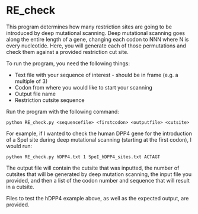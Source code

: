 # RE_check

This program determines how many restriction sites are going to be introduced by deep mutational scanning. Deep mutational scanning 
goes along the entire length of a gene, changing each codon to NNN where N is every nucleotide. Here, you will generate each of those
permutations and check them against a provided restriction cut site.

To run the program, you need the following things:
* Text file with your sequence of interest - should be in frame (e.g. a multiple of 3)
* Codon from where you would like to start your scanning
* Output file name 
* Restriction cutsite sequence

Run the program with the following command:

```
python RE_check.py <sequencefile> <firstcodon> <outputfile> <cutsite>
```

For example, if I wanted to check the human DPP4 gene for the introduction of a SpeI site during deep mutational scanning
(starting at the first codon), I would run:

```
python RE_check.py hDPP4.txt 1 SpeI_hDPP4_sites.txt ACTAGT
```

The output file will contain the cutsite that was inputted, the number of cutsites that will be generated by deep mutation scanning,
the input file you provided, and then a list of the codon number and sequence that will result in a cutsite.

Files to test the hDPP4 example above, as well as the expected output, are provided.
